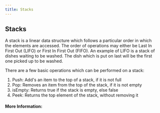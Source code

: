 ```yaml
---
title: Stacks
---
```

## Stacks

A stack is a linear data structure which follows a particular order in which the elements are accessed. The order of operations may either be Last In First Out (LIFO) or First In First Out (FIFO). An example of LIFO is a stack of dishes waiting to be washed. The dish which is put on last will be the first one picked up to be washed.

There are a few basic operations which can be performed on a stack:
1. Push: Add's an item to the top of a stack, if it is not full
2. Pop: Removes an item from the top of the stack, if it is not empty
3. isEmpty: Returns true if the stack is empty, else false
4. Peek: Returns the top element of the stack, without removing it

#### More Information:
<!-- Please add any articles you think might be helpful to read before writing the article -->


